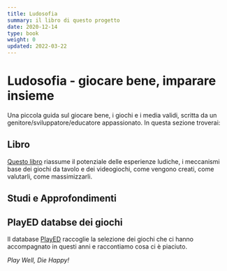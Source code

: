```yaml
---
title: Ludosofia
summary: il libro di questo progetto
date: 2020-12-14
type: book
weight: 0
updated: 2022-03-22
---
```

# Ludosofia - giocare bene, imparare insieme

Una piccola guida sul giocare bene, i giochi e i media validi, scritta da un genitore/sviluppatore/educatore appassionato. In questa sezione troverai:

## Libro
[Questo libro](libro/01_introduzione.md) riassume il potenziale delle esperienze ludiche, i meccanismi base dei giochi da tavolo e dei videogiochi, come vengono creati, come valutarli, come massimizzarli.

## Studi e Approfondimenti

## PlayED databse dei giochi
Il database [PlayED](../played/index.md) raccoglie la selezione dei giochi che ci hanno accompagnato in questi anni e raccontiamo cosa ci è piaciuto.

_Play Well, Die Happy!_